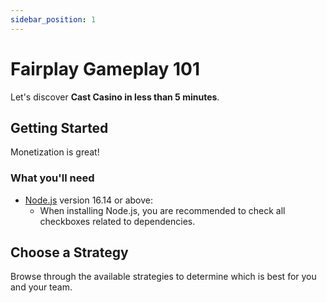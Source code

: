 ```yaml
---
sidebar_position: 1
---
```


# Fairplay Gameplay 101

Let's discover **Cast Casino in less than 5 minutes**.

## Getting Started

Monetization is great!

### What you'll need

- [Node.js](https://nodejs.org/en/download/) version 16.14 or above:
  - When installing Node.js, you are recommended to check all checkboxes related to dependencies.

## Choose a Strategy

Browse through the available strategies to determine which is best for you and your team.
